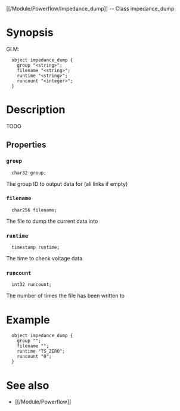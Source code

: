 [[/Module/Powerflow/Impedance_dump]] -- Class impedance_dump

# Synopsis

GLM:

~~~
  object impedance_dump {
    group "<string>";
    filename "<string>";
    runtime "<string>";
    runcount "<integer>";
  }
~~~

# Description

TODO

## Properties

### `group`
~~~
  char32 group;
~~~

The group ID to output data for (all links if empty)

### `filename`
~~~
  char256 filename;
~~~

The file to dump the current data into

### `runtime`
~~~
  timestamp runtime;
~~~

The time to check voltage data

### `runcount`
~~~
  int32 runcount;
~~~

The number of times the file has been written to

# Example

~~~
  object impedance_dump {
    group "";
    filename "";
    runtime "TS_ZERO";
    runcount "0";
  }
~~~

# See also
* [[/Module/Powerflow]]

